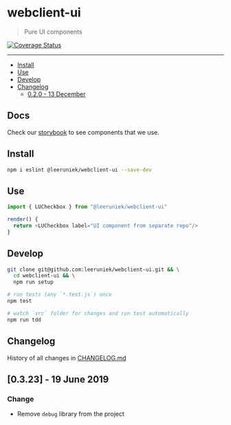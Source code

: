 # webclient-ui

> Pure UI components

[![Coverage Status](https://coveralls.io/repos/github/Leeruniek/webclient-ui/badge.svg?branch=master)](https://coveralls.io/github/Leeruniek/webclient-ui?branch=master)

---

<!-- MarkdownTOC levels="1,2,3" autolink="true" indent="  " -->

- [Install](#install)
- [Use](#use)
- [Develop](#develop)
- [Changelog](#changelog)
  - [0.2.0 - 13 December](#020---13-december)

<!-- /MarkdownTOC -->

## Docs

Check our [storybook](https://leeruniek.github.io/webclient-ui/) to see components that we use.

## Install

```bash
npm i eslint @leeruniek/webclient-ui --save-dev
```

## Use 

```js
import { LUCheckbox } from "@leeruniek/webclient-ui"

render() {
  return <LUCheckbox label="UI component from separate repo"/>
}
```

## Develop

```bash
git clone git@github.com:leeruniek/webclient-ui.git && \
  cd webclient-ui && \
  npm run setup

# run tests (any `*.test.js`) once
npm test

# watch `src` folder for changes and run test automatically
npm run tdd
```

## Changelog

History of all changes in [CHANGELOG.md](CHANGELOG.md)

## [0.3.23] - 19 June 2019

### Change
- Remove `debug` library from the project
